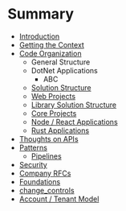 # Summary

* [Introduction](README.md)
* [Getting the Context](getting_the_context.md)
* [Code Organization](chapter-1/SUMMARY.md)
   * General Structure
   * DotNet Applications
       * ABC
   * [Solution Structure](chapter-1/solution_structure.md)
   * [Web Projects](chapter-1/web_projects.md)
   * [Library Solution Structure](chapter-1/library_solution_structure.md)
   * [Core Projects](chapter-1/core_projects.md)
   * [Node / React Applications](chapter-1/node__react_applications.md)
   * [Rust Applications](chapter-1/rust_applications.md)
* [Thoughts on APIs](thoughts_on_apis.md)
* [Patterns](patterns.md)
   * [Pipelines](pipelines.md)
* [Security](security.md)
* [Company RFCs](company_rfcs.md)
* [Foundations](foundations.md)
* [change_controls](changecontrols.md)
* [Account / Tenant Model](account__tenant_model.md)

